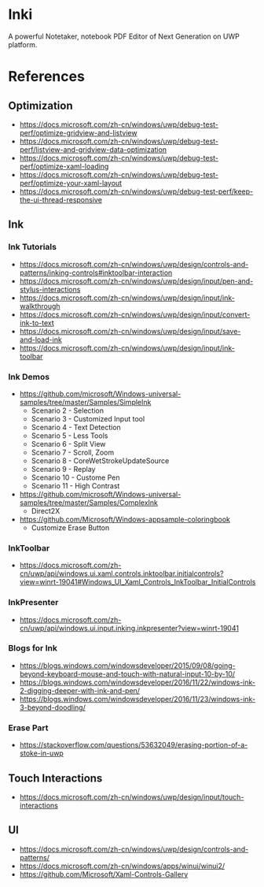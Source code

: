 # Inki

A powerful Notetaker, notebook PDF Editor of Next Generation on UWP platform.

# References

## Optimization

- https://docs.microsoft.com/zh-cn/windows/uwp/debug-test-perf/optimize-gridview-and-listview
- https://docs.microsoft.com/zh-cn/windows/uwp/debug-test-perf/listview-and-gridview-data-optimization
- https://docs.microsoft.com/zh-cn/windows/uwp/debug-test-perf/optimize-xaml-loading
- https://docs.microsoft.com/zh-cn/windows/uwp/debug-test-perf/optimize-your-xaml-layout
- https://docs.microsoft.com/zh-cn/windows/uwp/debug-test-perf/keep-the-ui-thread-responsive

## Ink

### Ink Tutorials

- https://docs.microsoft.com/zh-cn/windows/uwp/design/controls-and-patterns/inking-controls#inktoolbar-interaction
- https://docs.microsoft.com/zh-cn/windows/uwp/design/input/pen-and-stylus-interactions
- https://docs.microsoft.com/zh-cn/windows/uwp/design/input/ink-walkthrough
- https://docs.microsoft.com/zh-cn/windows/uwp/design/input/convert-ink-to-text
- https://docs.microsoft.com/zh-cn/windows/uwp/design/input/save-and-load-ink
- https://docs.microsoft.com/zh-cn/windows/uwp/design/input/ink-toolbar

### Ink Demos

- https://github.com/microsoft/Windows-universal-samples/tree/master/Samples/SimpleInk
  - Scenario 2 - Selection
  - Scenario 3 - Customized Input tool
  - Scenario 4 - Text Detection
  - Scenario 5 - Less Tools
  - Scenario 6 - Split View
  - Scenario 7 - Scroll, Zoom
  - Scenario 8 - CoreWetStrokeUpdateSource
  - Scenario 9 - Replay
  - Scenario 10 - Custome Pen
  - Scenario 11 - High Contrast
- https://github.com/microsoft/Windows-universal-samples/tree/master/Samples/ComplexInk
  - Direct2X
- https://github.com/Microsoft/Windows-appsample-coloringbook
  - Customize Erase Button

### InkToolbar

- https://docs.microsoft.com/zh-cn/uwp/api/windows.ui.xaml.controls.inktoolbar.initialcontrols?view=winrt-19041#Windows_UI_Xaml_Controls_InkToolbar_InitialControls


### InkPresenter

- https://docs.microsoft.com/zh-cn/uwp/api/windows.ui.input.inking.inkpresenter?view=winrt-19041

### Blogs for Ink

- https://blogs.windows.com/windowsdeveloper/2015/09/08/going-beyond-keyboard-mouse-and-touch-with-natural-input-10-by-10/
- https://blogs.windows.com/windowsdeveloper/2016/11/22/windows-ink-2-digging-deeper-with-ink-and-pen/
- https://blogs.windows.com/windowsdeveloper/2016/11/23/windows-ink-3-beyond-doodling/

### Erase Part

- https://stackoverflow.com/questions/53632049/erasing-portion-of-a-stoke-in-uwp

## Touch Interactions

- https://docs.microsoft.com/zh-cn/windows/uwp/design/input/touch-interactions

## UI

- https://docs.microsoft.com/zh-cn/windows/uwp/design/controls-and-patterns/
- https://docs.microsoft.com/zh-cn/windows/apps/winui/winui2/
- https://github.com/Microsoft/Xaml-Controls-Gallery
